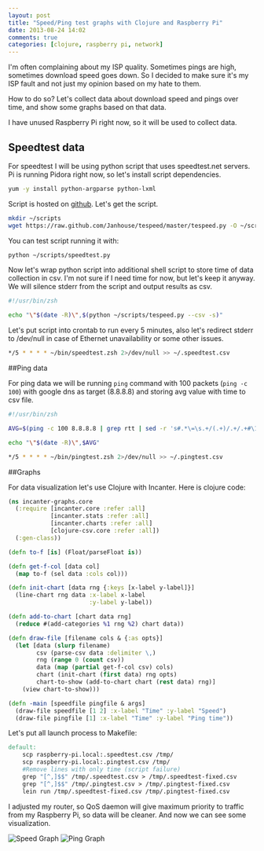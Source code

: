 ```yaml
---
layout: post
title: "Speed/Ping test graphs with Clojure and Raspberry Pi"
date: 2013-08-24 14:02
comments: true
categories: [clojure, raspberry pi, network]
---
```


I'm often complaining about my ISP quality.
Sometimes pings are high, sometimes download speed goes down.
So I decided to make sure it's my ISP fault and not just my opinion based on my hate to them.

How to do so? Let's collect data about download speed and pings over time, and show some graphs based on that data.

<!-- more -->

I have unused Raspberry Pi right now, so it will be used to collect data.

## Speedtest data
For speedtest I will be using python script that uses speedtest.net servers.
Pi is running Pidora right now, so let's install script dependencies.

```sh
yum -y install python-argparse python-lxml
```

Script is hosted on [github](https://github.com/Janhouse/tespeed).
Let's get the script.

```sh
mkdir ~/scripts
wget https://raw.github.com/Janhouse/tespeed/master/tespeed.py -O ~/scripts/speedtest.py
```

You can test script running it with:

```sh
python ~/scripts/speedtest.py
```

Now let's wrap python script into additional shell script to store time of data collection in csv.
I'm not sure if I need time for now, but let's keep it anyway.
We will silence stderr from the script and output results as csv.

```sh ~/bin/speedtest.zsh
#!/usr/bin/zsh

echo "\"$(date -R)\",$(python ~/scripts/tespeed.py --csv -s)"
```

Let's put script into crontab to run every 5 minutes, also let's redirect stderr to /dev/null in case of Ethernet unavailability or some other issues.

```sh crontab
*/5 * * * * ~/bin/speedtest.zsh 2>/dev/null >> ~/.speedtest.csv
```

##Ping data

For ping data we will be running `ping` command with 100 packets (`ping -c 100`) with google dns as target (8.8.8.8) and storing avg value with time to csv file.

```sh ~/bin/pingtest.zsh
#!/usr/bin/zsh

AVG=$(ping -c 100 8.8.8.8 | grep rtt | sed -r 's#.*\=\s.+/(.+)/.+/.+#\1#')

echo "\"$(date -R)\",$AVG"
```

```sh crontab
*/5 * * * * ~/bin/pingtest.zsh 2>/dev/null >> ~/.pingtest.csv
```

##Graphs

For data visualization let's use Clojure with Incanter. Here is clojure code:

```clojure
(ns incanter-graphs.core
  (:require [incanter.core :refer :all]
            [incanter.stats :refer :all]
            [incanter.charts :refer :all]
            [clojure-csv.core :refer :all])
  (:gen-class))

(defn to-f [is] (Float/parseFloat is))

(defn get-f-col [data col]
  (map to-f (sel data :cols col)))

(defn init-chart [data rng {:keys [x-label y-label]}]
  (line-chart rng data :x-label x-label
                       :y-label y-label))

(defn add-to-chart [chart data rng]
  (reduce #(add-categories %1 rng %2) chart data))

(defn draw-file [filename cols & {:as opts}]
  (let [data (slurp filename)
        csv (parse-csv data :delimiter \,)
        rng (range 0 (count csv))
        data (map (partial get-f-col csv) cols)
        chart (init-chart (first data) rng opts)
        chart-to-show (add-to-chart chart (rest data) rng)]
    (view chart-to-show)))

(defn -main [speedfile pingfile & args]
  (draw-file speedfile [1 2] :x-label "Time" :y-label "Speed")
  (draw-file pingfile [1] :x-label "Time" :y-label "Ping time"))
```

Let's put all launch process to Makefile:

```makefile Makefile
default:
	scp raspberry-pi.local:.speedtest.csv /tmp/
	scp raspberry-pi.local:.pingtest.csv /tmp/
	#Remove lines with only time (script failure)
	grep "[^,]$$" /tmp/.speedtest.csv > /tmp/.speedtest-fixed.csv
	grep "[^,]$$" /tmp/.pingtest.csv > /tmp/.pingtest-fixed.csv
	lein run /tmp/.speedtest-fixed.csv /tmp/.pingtest-fixed.csv
```

I adjusted my router, so QoS daemon will give maximum priority to traffic from my Raspberry Pi, so data will be cleaner.
And now we can see some visualization.

![Speed Graph](https://dl.dropboxusercontent.com/u/4109351/octopress/ping-speed-graphs/speed.png)
![Ping Graph](https://dl.dropboxusercontent.com/u/4109351/octopress/ping-speed-graphs/ping.png)
